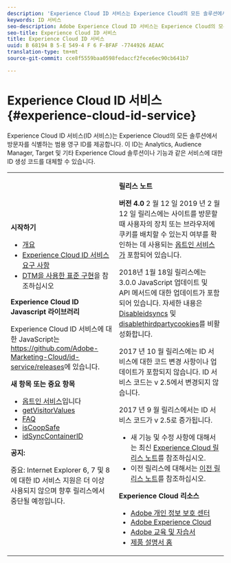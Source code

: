 ```yaml
---
description: 'Experience Cloud ID 서비스는 Experience Cloud의 모든 솔루션에서 방문자를 식별하는 범용 영구 ID를 제공합니다. '
keywords: ID 서비스
seo-description: Adobe Experience Cloud ID 서비스는 Experience Cloud의 모든 솔루션에서 방문자를 식별하는 범용 영구 ID를 제공합니다. 이 ID는 Analytics, Audience Manager, Target 및 기타 Experience Cloud 솔루션이나 기능과 같은 서비스에 대한 ID 생성 코드를 대체할 수 있습니다.
seo-title: Experience Cloud ID 서비스
title: Experience Cloud ID 서비스
uuid: B 68194 B 5-E 549-4 F 6 F-BFAF -7744926 AEAAC
translation-type: tm+mt
source-git-commit: cce8f5559baa0598fedaccf2fece6ec90cb641b7

---
```



# Experience Cloud ID 서비스 {#experience-cloud-id-service}

Experience Cloud ID 서비스(ID 서비스)는 Experience Cloud의 모든 솔루션에서 방문자를 식별하는 범용 영구 ID를 제공합니다. 이 ID는 Analytics, Audience Manager, Target 및 기타 Experience Cloud 솔루션이나 기능과 같은 서비스에 대한 ID 생성 코드를 대체할 수 있습니다.

<table id="table_5E612F746A704FE095B809A013EE977F" class="simpletable"> 
 <tbody> 
  <tr> 
   <td colname="col1"> <p> <b>시작하기</b> </p> <p> 
     <ul id="ul_D5EC6A54A03F4AB595B588116A7C1296"> 
      <li id="li_845F6DE25A1241439BCDCBC00459D7EB"> <a href="mcvid-introduction/mcvid-overview.md" format="dita" scope="local"> 개요 </a> </li> 
      <li id="li_47F399E1D4AF4F08BD647DF01A423BA7"> <a href="mcvid-reference/mcvid-requirements.md" format="dita" scope="local"> Experience Cloud ID 서비스 요구 사항 </a> </li> 
      <li id="li_CBEEE79B45644F28A52B58DDF23DAD4F"> <a href="mcvid-implementation-guides/mcvid-standard.md#concept-89cd0199a9634fc48644f2d61e3d2445" format="dita" scope="local"> DTM을 사용한 표준 구현</a>을 참조하십시오  </li> 
     </ul> </p> <p><b>Experience Cloud ID Javascript 라이브러리</b> </p> <p>Experience Cloud ID 서비스에 대한 JavaScript는 <a href="https://github.com/Adobe-Marketing-Cloud/id-service/releases" format="https" scope="external">https://github.com/Adobe-Marketing-Cloud/id-service/releases</a>에 있습니다. </p> <p> <b>새 항목 또는 중요 항목</b> </p> <p> 
     <ul id="ul_B0A25B6827734D55BB1E20D12334AC21"> 
      <li id="li_A66924F4948F4A5ABA545A89A28A6F6A"><a href="mcvid-implementation-guides/opt-in-service/mcvid-optin-overview.md#concept-f9b5db0d27a245fbadd3e19162319360" format="dita" scope="local"> 옵트인 서비스</a>입니다 </li> 
      <li id="li_92D49CB788AD478EA74BCF5328CB9A14"> <a href="mcvid-library/mcvid-get-set/mcvid-getvisitorvalues.md#reference-b8c9e17c170c4291829a792df46ce279" format="dita" scope="local"> getVisitorValues </a> </li> 
      <li id="li_9E512C6DD15C46C3ABD06ACD60D97E4A"> <a href="mcvid-faq-intro/ecid-faq-intro.md" format="dita" scope="local"> FAQ </a> </li> 
      <li id="li_B28082F3D075413D89E5AFB718657E17"> <a href="mcvid-library/mcvid-function-vars/mcvid-coopsafe.md#reference-7fbed36f38a048d1a5883c53d430ddf4" format="dita" scope="local"> isCoopSafe </a> </li> 
      <li id="li_7744A4898EA542B9BF009D2066810050"> <a href="mcvid-library/mcvid-function-vars/mcvid-idsyncontainerid.md#reference-5cfbed2240fa4def90f535f017a36015" format="dita" scope="local"> idSyncContainerID </a> </li> 
     </ul> </p> 
    <draft-comment> 
     <p> <b>공지:</b> </p> 
     <p> <p>중요: Internet Explorer 6, 7 및 8에 대한 ID 서비스 지원은 더 이상 사용되지 않으며 향후 릴리스에서 중단될 예정입니다. </p> </p> 
    </draft-comment> </td> 
   <td colname="col2"> <p> <b>릴리스 노트</b> </p> <p><b>버전 4.0</b> 2 월 12 일 2019 년 2 월 12 일 릴리스에는 사이트를 방문할 때 사용자의 장치 또는 브라우저에 쿠키를 배치할 수 있는지 여부를 확인하는 데 사용되는 <a href="mcvid-implementation-guides/opt-in-service/mcvid-optin-overview.md#concept-f9b5db0d27a245fbadd3e19162319360" format="dita" scope="local"> 옵트인 서비스가</a> 포함되어 있습니다. </p> <p>2018년 1월 18일 릴리스에는 3.0.0 JavaScript 업데이트 및 API 메서드에 대한 업데이트가 포함되어 있습니다. 자세한 내용은 <a href="mcvid-library/mcvid-function-vars/mcvid-disableidsync.md#reference-589d6b489ac64eddb5a7ff758945e414" format="dita" scope="local"> Disableidsyncs</a> 및 <a href="mcvid-library/mcvid-function-vars/mcvid-disable-cookies.md#reference-2dd2d60d12f34f0b98bbb5606b3734cc" format="dita" scope="local"> disablethirdpartycookies</a>를 비활성화합니다. </p> 
    <draft-comment> 
     <p>2017 년 10 월 릴리스에는 ID 서비스에 대한 코드 변경 사항이나 업데이트가 포함되지 않습니다. ID 서비스 코드는 v 2.5에서 변경되지 않습니다. </p> 
    </draft-comment> 
    <draft-comment> 
     <p> 2017 년 9 월 릴리스에서는 ID 서비스 코드가 v 2.5로 증가됩니다. </p> 
    </draft-comment> <p> 
     <ul id="ul_4F06F170F214492780C7D25A069F799F"> 
      <li id="li_45A7CD556FE44F4DAB035C736A058F36"> 새 기능 및 수정 사항에 대해서는 최신 <a href="https://marketing.adobe.com/resources/help/en_US/whatsnew/" format="https" scope="external">Experience Cloud 릴리스 노트</a>를 참조하십시오. </li> 
      <li id="li_10CC4FBFEFC947CA9AD15F52D9715257">이전 릴리스에 대해서는 <a href="https://marketing-stage.adobe.com/resources/help/en_US/whatsnew/c_legacy_releases.html" format="html" scope="external">이전 릴리스 노트</a>를 참조하십시오. </li> 
     </ul> </p> <p> <b>Experience Cloud 리소스</b> </p> <p> 
     <ul id="ul_E30EC96BDC624B5591F0470D430B7F41"> 
      <li id="li_F3A5CCFAE0F247CEB41A03CA8E03106B"> <a href="http://www.adobe.com/privacy.html" format="http" scope="external"> Adobe 개인 정보 보호 센터</a> </li> 
      <li id="li_A54C1EB170EA4B8FA6A81B90AB0C39DD"> <a href="http://www.adobe.com/marketing-cloud.html" scope="external" format="http"> Adobe Experience Cloud</a> </li> 
      <li id="li_1938F7044F544481A6CC0F45CC22B80A"> <a href="http://helpx.adobe.com/learning.html?promoid=KAUDK" scope="external" format="http"> Adobe 교육 및 자습서</a> </li> 
      <li id="li_C71459E0D1464C05B8B9387C43541F17"> <a href="https://marketing.adobe.com/resources/help/en_US/home/index.html" scope="external" format="https"> 제품 설명서 홈</a> </li> 
     </ul> </p> </td> 
  </tr> 
 </tbody> 
</table>

